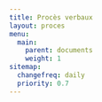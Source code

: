 ```yaml
---
title: Procès verbaux
layout: proces
menu:
  main:
    parent: documents
    weight: 1
sitemap:
  changefreq: daily
  priority: 0.7
---
```

